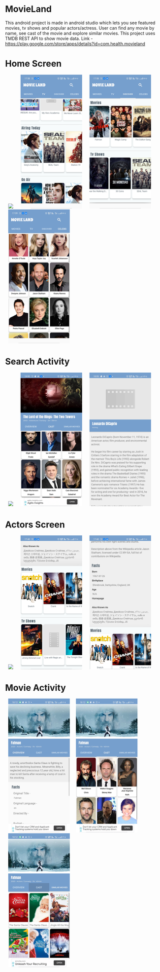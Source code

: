# MovieLand
This android project is made in android studio which lets you see featured movies, tv shows and popular actors/actress. User can find any movie by name, see cast of the movie and explore similar movies. 
This project uses TMDB REST API to show movie data.
Link - https://play.google.com/store/apps/details?id=com.health.movieland

# Home Screen
<img src="Screenshots/img_2.jpg" width="200" hspace="10">   <img src="Screenshots/im6.jpg" width="200" hspace="10">    <img src="Screenshots/im5.jpg" width="200" hspace="10"><img src="Screenshots/im4.jpg" width="200" hspace="10">

# Search Activity
<img src="Screenshots/img_5.jpg" width="200" hspace="10">  <img src="Screenshots/search.jpg" width="200" hspace="10">  <img src="Screenshots/search2.jpg" width="200" hspace="10">  

# Actors Screen
<img src="Screenshots/Screenshot_2020-10-28-14-15-09-36_67ef6253042c53f51dcc407f80548df2.jpg" width="200" hspace="10"> <img src="Screenshots/im2.jpg" width="200" hspace="10"> <img src="Screenshots/im3.jpg" width="200" hspace="10">

# Movie Activity
<img src="Screenshots/mov3.jpg" width="200" hspace="10"><img src="Screenshots/mov2.jpg" width="200" hspace="10"><img src="Screenshots/mov1.jpg" width="200" hspace="10">


